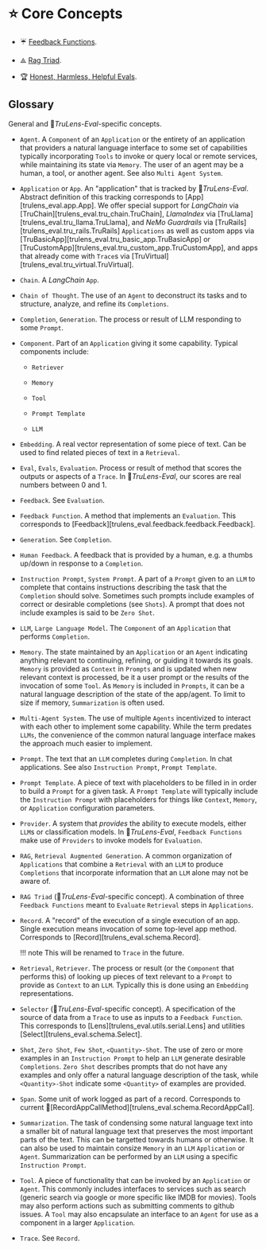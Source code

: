 # ⭐ Core Concepts

- ☔ [Feedback Functions](feedback_functions.md).

- ⟁ [Rag Triad](rag_triad.md).

- 🏆 [Honest, Harmless, Helpful Evals](honest_harmless_helpful_evals.md).

## Glossary

General and 🦑_TruLens-Eval_-specific concepts.

- `Agent`. A `Component` of an `Application` or the entirety of an application
  that providers a natural language interface to some set of capabilities
  typically incorporating `Tools` to invoke or query local or remote services,
  while maintaining its state via `Memory`. The user of an agent may be a human, a
  tool, or another agent. See also `Multi Agent System`.

- `Application` or `App`. An "application" that is tracked by 🦑_TruLens-Eval_.
  Abstract definition of this tracking corresponds to
  [App][trulens_eval.app.App]. We offer special support for _LangChain_ via
  [TruChain][trulens_eval.tru_chain.TruChain], _LlamaIndex_ via
  [TruLlama][trulens_eval.tru_llama.TruLlama], and _NeMo Guardrails_ via
  [TruRails][trulens_eval.tru_rails.TruRails] `Applications` as well as custom
  apps via [TruBasicApp][trulens_eval.tru_basic_app.TruBasicApp] or
  [TruCustomApp][trulens_eval.tru_custom_app.TruCustomApp], and apps that
  already come with `Trace`s via
  [TruVirtual][trulens_eval.tru_virtual.TruVirtual].

- `Chain`. A _LangChain_ `App`.

- `Chain of Thought`. The use of an `Agent` to deconstruct its tasks and to
  structure, analyze, and refine its `Completions`.

- `Completion`, `Generation`. The process or result of LLM responding to some
  `Prompt`.

- `Component`. Part of an `Application` giving it some capability. Typical
  components include:

  - `Retriever`
  
  - `Memory`
  
  - `Tool`

  - `Prompt Template`

  - `LLM`

- `Embedding`. A real vector representation of some piece of text. Can be used
  to find related pieces of text in a `Retrieval`.

- `Eval`, `Evals`, `Evaluation`. Process or result of method that scores the
  outputs or aspects of a `Trace`. In 🦑_TruLens-Eval_, our scores are real
  numbers between 0 and 1.

- `Feedback`. See `Evaluation`.

- `Feedback Function`. A method that implements an `Evaluation`. This
  corresponds to [Feedback][trulens_eval.feedback.feedback.Feedback].

- `Generation`. See `Completion`.

- `Human Feedback`. A feedback that is provided by a human, e.g. a thumbs
  up/down in response to a `Completion`.

- `Instruction Prompt`, `System Prompt`. A part of a `Prompt` given to an `LLM`
  to complete that contains instructions describing the task that the
  `Completion` should solve. Sometimes such prompts include examples of correct
  or desirable completions (see `Shots`). A prompt that does not include examples
  is said to be `Zero Shot`.

- `LLM`, `Large Language Model`. The `Component` of an `Application` that
  performs `Completion`.

- `Memory`. The state maintained by an `Application` or an `Agent` indicating
  anything relevant to continuing, refining, or guiding it towards its
  goals. `Memory` is provided as `Context` in `Prompts` and is updated when new
  relevant context is processed, be it a user prompt or the results of the
  invocation of some `Tool`. As `Memory` is included in `Prompts`, it can be a
  natural language description of the state of the app/agent. To limit to size
  if memory, `Summarization` is often used.

- `Multi-Agent System`. The use of multiple `Agents` incentivized to interact
  with each other to implement some capability. While the term predates `LLMs`,
  the convenience of the common natural language interface makes the approach
  much easier to implement.

- `Prompt`. The text that an `LLM` completes during `Completion`. In chat
  applications. See also `Instruction Prompt`, `Prompt Template`.

- `Prompt Template`. A piece of text with placeholders to be filled in in order
  to build a `Prompt` for a given task. A `Prompt Template` will typically
  include the `Instruction Prompt` with placeholders for things like `Context`,
  `Memory`, or `Application` configuration parameters.

- `Provider`. A system that _provides_ the ability to execute models, either
  `LLM`s or classification models. In 🦑_TruLens-Eval_, `Feedback Functions`
  make use of `Providers` to invoke models for `Evaluation`.

- `RAG`, `Retrieval Augmented Generation`. A common organization of
  `Applications` that combine a `Retrieval` with an `LLM` to produce
  `Completions` that incorporate information that an `LLM` alone may not be
  aware of.

- `RAG Triad` (🦑_TruLens-Eval_-specific concept). A combination of three
  `Feedback Functions` meant to `Evaluate` `Retrieval` steps in `Applications`.

- `Record`. A "record" of the execution of a single execution of an app. Single
  execution means invocation of some top-level app method. Corresponds to
  [Record][trulens_eval.schema.Record].
  
    !!! note
        This will be renamed to `Trace` in the future.

- `Retrieval`, `Retriever`. The process or result (or the `Component` that
  performs this) of looking up pieces of text relevant to a `Prompt` to provide
  as `Context` to an `LLM`. Typically this is done using an `Embedding`
  representations.

- `Selector` (🦑_TruLens-Eval_-specific concept). A specification of the source
  of data from a `Trace` to use as inputs to a `Feedback Function`. This
  corresponds to [Lens][trulens_eval.utils.serial.Lens] and utilities
  [Select][trulens_eval.schema.Select].

- `Shot`, `Zero Shot`, `Few Shot`, `<Quantity>-Shot`. The use of zero or more
  examples in an `Instruction Prompt` to help an `LLM` generate desirable
  `Completions`. `Zero Shot` describes prompts that do not have any examples and
  only offer a natural language description of the task, while `<Quantity>-Shot`
  indicate some `<Quantity>` of examples are provided.

- `Span`. Some unit of work logged as part of a record. Corresponds to current
  🦑[RecordAppCallMethod][trulens_eval.schema.RecordAppCall].

- `Summarization`. The task of condensing some natural language text into a
  smaller bit of natural language text that preserves the most important parts
  of the text. This can be targetted towards humans or otherwise. It can also be
  used to maintain consize `Memory` in an `LLM` `Application` or `Agent`.
  Summarization can be performed by an `LLM` using a specific `Instruction Prompt`.

- `Tool`. A piece of functionality that can be invoked by an `Application` or
  `Agent`. This commonly includes interfaces to services such as search (generic
  search via google or more specific like IMDB for movies). Tools may also
  perform actions such as submitting comments to github issues. A `Tool` may
  also encapsulate an interface to an `Agent` for use as a component in a larger
  `Application`.

- `Trace`. See `Record`.

